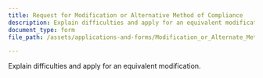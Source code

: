 ```yaml
---
title: Request for Modification or Alternative Method of Compliance
description: Explain difficulties and apply for an equivalent modification.
document_type: form
file_path: /assets/applications-and-forms/Modification_or_Alternate_Method_of_Compliance.pdf

---
```

Explain difficulties and apply for an equivalent modification.
